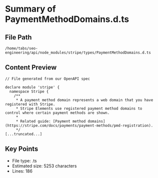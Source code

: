 # Summary of PaymentMethodDomains.d.ts
  
## File Path
`/home/tabs/seo-engineering/api/node_modules/stripe/types/PaymentMethodDomains.d.ts`

## Content Preview
```
// File generated from our OpenAPI spec

declare module 'stripe' {
  namespace Stripe {
    /**
     * A payment method domain represents a web domain that you have registered with Stripe.
     * Stripe Elements use registered payment method domains to control where certain payment methods are shown.
     *
     * Related guide: [Payment method domains](https://stripe.com/docs/payments/payment-methods/pmd-registration).
     */
[...truncated...]
```

## Key Points
- File type: .ts
- Estimated size: 5253 characters
- Lines: 186
